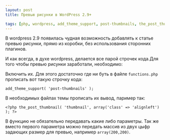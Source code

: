 ```yaml
---
layout: post
title: Превью рисунки в WordPress 2.9+

tags: [php, wordpress, add_theme_support, post-thumbnails, the_post_thumbnail, thumbnail]
---
```


В wordpress 2.9 появилась чудная возможность добавлять к статье превью рисунки, прямо из коробки, без использования сторонних плагинов.

И как всегда, в духе wordpress, делается все парой строчек кода.Для того чтобы превью рисунки заработали, необходимо:

Включить их. Для этого достаточно где ни буть в файле `functions.php` прописать вот такую строчку кода:

    add_theme_support( 'post-thumbnails' );

В необходимых файлах темы прописать их вывод, паример так:

    <?php the_post_thumbnail( 'thumbnail', array('class' => 'alignleft') ); ?>

В функцию не обязательно передавать какие либо параметры. Так же вместо первого параметра можно передать массив из двух цыфр задающих размер для превью, например `array(200,200)`.
